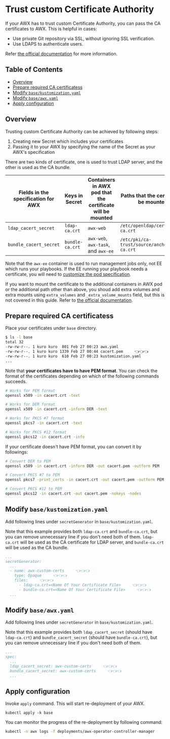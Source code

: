 <!-- omit in toc -->
# Trust custom Certificate Authority

If your AWX has to trust custom Certificate Authority, you can pass the CA certificates to AWX. This is helpful in cases:

- Use private Git repository via SSL, without ignoring SSL verification.
- Use LDAPS to authenticate users.

Refer [the official documentation](https://github.com/ansible/awx-operator#trusting-a-custom-certificate-authority) for more information.

<!-- omit in toc -->
## Table of Contents

- [Overview](#overview)
- [Prepare required CA certificatess](#prepare-required-ca-certificatess)
- [Modify `base/kustomization.yaml`](#modify-basekustomizationyaml)
- [Modify `base/awx.yaml`](#modify-baseawxyaml)
- [Apply configuration](#apply-configuration)

## Overview

Trusting custom Certificate Authority can be achieved by following steps:

1. Creating new Secret which includes your certificates
2. Passing it to your AWX by specifying the name of the Secret as your AWX's specification

There are two kinds of certificate, one is used to trust LDAP server, and the other is used as the CA bundle.

| Fields in the specification for AWX | Keys in Secret | Containers in AWX pod that the certificate will be mounted | Paths that the certificate will be mounted as |
|-|-|-|-|
| `ldap_cacert_secret` | `ldap-ca.crt` | `awx-web` | `/etc/openldap/certs/ldap-ca.crt` |
| `bundle_cacert_secret` | `bundle-ca.crt` | `awx-web`, `awx-task`, and `awx-ee` | `/etc/pki/ca-trust/source/anchors/bundle-ca.crt` |

Note that the `awx-ee` container is used to run management jobs only, not EE which runs your playbooks. If the EE running your playbook needs a certificate, you will need to [customize the pod specification](../containergroup).

If you want to mount the certificate to the additional containers in AWX pod or the additional path other than above, you shoud add extra volumes and extra mounts using `extra_volumes` and `_extra_volume_mounts` field, but this is not covered in this guide. Refer to [the official documentation](https://github.com/ansible/awx-operator#custom-volume-and-volume-mount-options).

## Prepare required CA certificatess

Place your certificates under `base` directory.

```bash
$ ls -l base
total 32
-rw-rw-r--. 1 kuro kuro  801 Feb 27 00:23 awx.yaml
-rw-rw-r--. 1 kuro kuro 1339 Feb 27 00:44 cacert.pem     👈👈👈
-rw-rw-r--. 1 kuro kuro  610 Feb 27 00:23 kustomization.yaml
...
```

Note that **your certificates have to have PEM format**. You can check the format of the certificates depending on which of the following commands succeeds.

```bash
# Works for PEM format
openssl x509 -in cacert.crt -text

# Works for DER format
openssl x509 -in cacert.crt -inform DER -text

# Works for PKCS #7 format
openssl pkcs7 -in cacert.crt -text

# Works for PKCS #12 format
openssl pkcs12 -in cacert.crt -info
```

If your certificate doesn't have PEM format, you can convert it by followings:

```bash
# Convert DER to PEM
openssl x509 -in cacert.crt -inform DER -out cacert.pem -outform PEM

# Convert PKCS #7 to PEM
openssl pkcs7 -print_certs -in cacert.crt -out cacert.pem -outform PEM

# Convert PKCS #12 to PEM
openssl pkcs12 -in cacert.crt -out cacert.pem -nokeys -nodes
```

## Modify `base/kustomization.yaml`

Add following lines under `secretGenerator` in `base/kustomization.yaml`.

Note that this example provides both `ldap-ca.crt` and `bundle-ca.crt`, but you can remove unnecessary line if you don't need both of them. `ldap-ca.crt` will be used as the CA certificate for LDAP server, and `bundle-ca.crt` will be used as the CA bundle.

```yaml
...
secretGenerator:
  ...
  - name: awx-custom-certs     👈👈👈
    type: Opaque     👈👈👈
    files:     👈👈👈
      - ldap-ca.crt=<Name Of Your Certificate File>     👈👈👈
      - bundle-ca.crt=<Name Of Your Certificate File>     👈👈👈
  ...
```

## Modify `base/awx.yaml`

Add following lines under `secretGenerator` in `base/kustomization.yaml`.

Note that this example provides both `ldap_cacert_secret` (should have `ldap-ca.crt`) and `bundle_cacert_secret` (should have `bundle-ca.crt`), but you can remove unnecessary line if you don't need both of them.

```yaml
...
spec:
  ...
  ldap_cacert_secret: awx-custom-certs     👈👈👈
  bundle_cacert_secret: awx-custom-certs     👈👈👈
  ...
```

## Apply configuration

Invoke `apply` command. This will start re-deployment of your AWX.

```base
kubectl apply -k base
```

You can monitor the progress of the re-deployment by following command:

```bash
kubectl -n awx logs -f deployments/awx-operator-controller-manager
```
